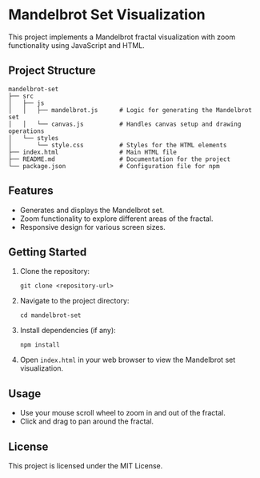# Mandelbrot Set Visualization

This project implements a Mandelbrot fractal visualization with zoom functionality using JavaScript and HTML.

## Project Structure

```
mandelbrot-set
├── src
│   ├── js
│   │   ├── mandelbrot.js      # Logic for generating the Mandelbrot set
│   │   └── canvas.js          # Handles canvas setup and drawing operations
│   └── styles
│       └── style.css          # Styles for the HTML elements
├── index.html                 # Main HTML file
├── README.md                  # Documentation for the project
└── package.json               # Configuration file for npm
```

## Features

- Generates and displays the Mandelbrot set.
- Zoom functionality to explore different areas of the fractal.
- Responsive design for various screen sizes.

## Getting Started

1. Clone the repository:
   ```
   git clone <repository-url>
   ```

2. Navigate to the project directory:
   ```
   cd mandelbrot-set
   ```

3. Install dependencies (if any):
   ```
   npm install
   ```

4. Open `index.html` in your web browser to view the Mandelbrot set visualization.

## Usage

- Use your mouse scroll wheel to zoom in and out of the fractal.
- Click and drag to pan around the fractal.

## License

This project is licensed under the MIT License.